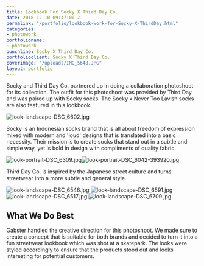 ```yaml
---
title: Lookbook For Socky X Third Day Co.
date: 2018-12-10 09:47:00 Z
permalink: "/portfolio/lookbook-work-for-Socky-X-ThirdDay.html"
categories:
- photowork
portfolioname:
- photowork
punchline: Socky X Third Day Co.
portfolioclient: Socky X Third Day Co.
coverimage: "/uploads/IMG_5648.JPG"
layout: portfolio
---
```


Socky and Third Day Co. partnered up in doing a collaboration photoshoot for its collection. The outfit for this photoshoot was provided by Third Day and was paired up with Socky socks. The Socky x Never Too Lavish socks are also featured in this lookbook.

![look-landscape-DSC_6602.jpg](/uploads/look-landscape-DSC_6602.jpg)

Socky is an Indonesian socks brand that is all about freedom of expression mixed with modern and 'loud' designs that is translated into a basic necessity. Their mission is to create socks that stand out in a subtle and simple way, yet is bold in design with compliments of quality fabric.

![look-portrait-DSC_6309.jpg](/uploads/look-portrait-DSC_6309.jpg)![look-portrait-DSC_6042-393920.jpg](/uploads/look-portrait-DSC_6042-393920.jpg)

Third Day Co. is inspired by the Japanese street culture and turns streetwear into a more subtle and general style. 

![look-landscape-DSC_6546.jpg](/uploads/look-landscape-DSC_6546.jpg)
![look-landscape-DSC_6591.jpg](/uploads/look-landscape-DSC_6591.jpg)
![look-landscape-DSC_6517.jpg](/uploads/look-landscape-DSC_6517.jpg)
![look-landscape-DSC_6709.jpg](/uploads/look-landscape-DSC_6709.jpg)

## What We Do Best
Gabster handled the creative direction for this photoshoot. We made sure to create a concept that is suitable for both brands and decided to turn it into a fun streetwear lookbook which was shot at a skatepark. The looks were styled accordingly to ensure that the products stood out and looks interesting for potential customers. 


